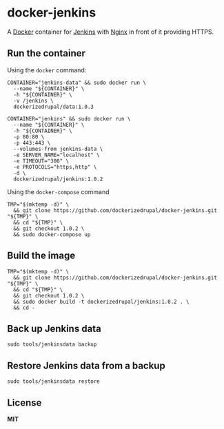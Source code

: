 # docker-jenkins

A [Docker](https://docker.com/) container for [Jenkins](http://jenkins-ci.org/) with [Nginx](http://nginx.org/) in front of it providing HTTPS.

## Run the container

Using the `docker` command:

    CONTAINER="jenkins-data" && sudo docker run \
      --name "${CONTAINER}" \
      -h "${CONTAINER}" \
      -v /jenkins \
      dockerizedrupal/data:1.0.3

    CONTAINER="jenkins" && sudo docker run \
      --name "${CONTAINER}" \
      -h "${CONTAINER}" \
      -p 80:80 \
      -p 443:443 \
      --volumes-from jenkins-data \
      -e SERVER_NAME="localhost" \
      -e TIMEOUT="300" \
      -e PROTOCOLS="https,http" \
      -d \
      dockerizedrupal/jenkins:1.0.2

Using the `docker-compose` command

    TMP="$(mktemp -d)" \
      && git clone https://github.com/dockerizedrupal/docker-jenkins.git "${TMP}" \
      && cd "${TMP}" \
      && git checkout 1.0.2 \
      && sudo docker-compose up

## Build the image

    TMP="$(mktemp -d)" \
      && git clone https://github.com/dockerizedrupal/docker-jenkins.git "${TMP}" \
      && cd "${TMP}" \
      && git checkout 1.0.2 \
      && sudo docker build -t dockerizedrupal/jenkins:1.0.2 . \
      && cd -

## Back up Jenkins data

    sudo tools/jenkinsdata backup
    
## Restore Jenkins data from a backup

    sudo tools/jenkinsdata restore

## License

**MIT**
